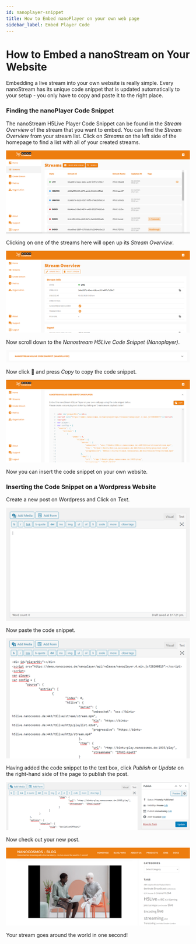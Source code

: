 ```yaml
---
id: nanoplayer-snippet
title: How to Embed nanoPlayer on your own web page
sidebar_label: Embed Player Code
---
```


# How to Embed a nanoStream on Your Website

Embedding a live stream into your own website is really simple. Every nanoStream has its unique code snippet that is updated automatically to your setup - you only have to copy and paste it to the right place.

### Finding the nanoPlayer Code Snippet

The nanoStream H5Live Player Code Snippet can be found in the *Stream Overview* of the stream that you want to embed. You can find the *Stream Overview* from your stream list. Click on *Streams* on the left side of the homepage to find a list with all of your created streams.

![stream-list](assets/stream-list.png)

Clicking on one of the streams here will open up its *Stream Overview*.

![stream-overview2](assets/stream-overview2.png)

Now scroll down to the *Nanostream H5Live Code Snippet (Nanoplayer)*.

![code-snippet](assets/click-code-snippet.png)

Now click :arrow_down_small: and press *Copy* to copy the code snippet.

![copy-snippet](assets/copy-snippet.png)

Now you can insert the code snippet on your own website. 

### Inserting the Code Snippet on a Wordpress Website

Create a new post on Wordpress and Click on *Text*.

![wp-setup](assets/wp-setup.png)

Now paste the code snippet.

![wp-paste](assets/wp-paste.png)

Having added the code snippet to the text box, click *Publish* or *Update* on the right-hand side of the page to publish the post.

![wp-publish](assets/wp-publish.png)

Now check out your new post.

![wp-finish](assets/wp-finish.png)

Your stream goes around the world in one second!